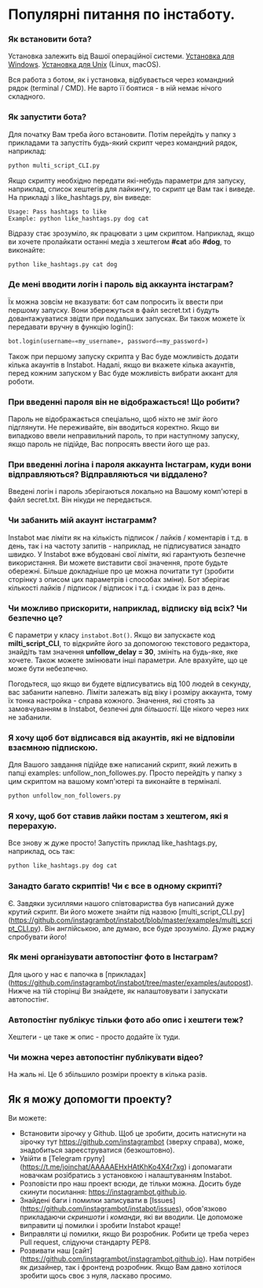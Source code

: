 # Популярні питання по інстаботу.

### Як встановити бота?

Установка залежить від Вашої операційної системи. [Установка для Windows](Installation_on_Windows.md). [Установка для Unix](Installation_on_Unix.md) (Linux, macOS).

Вся работа з ботом, як і установка, відбувається через командний рядок (terminal / CMD). Не варто її боятися - в ній немає нічого складного.

### Як запустити бота?

Для початку Вам треба його встановити. Потім перейдіть у папку з прикладами та запустіть будь-який скрипт через командний рядок, наприклад:
``` python
python multi_script_CLI.py
```

Якщо скрипту необхідно передати які-небудь параметри для запуску, наприклад, список хештегів для лайкингу, то скрипт це Вам так і виведе. На прикладі з like_hashtags.py, він виведе:
```
Usage: Pass hashtags to like
Example: python like_hashtags.py dog cat
```

Відразу стає зрозуміло, як працювати з цим скриптом. Наприклад, якщо ви хочете пролайкати останні медіа з хештегом **#cat** або **#dog**, то виконайте:

``` python
python like_hashtags.py cat dog
```

### Де мені вводити логін і пароль від аккаунта інстаграм?

Їх можна зовсім не вказувати: бот сам попросить їх ввести при першому запуску. Вони збережуться в файл secret.txt і будуть довантажуватися звідти при подальших запусках. Ви також можете їх передавати вручну в функцію login():
``` python
bot.login(username=«my_username», password=«my_password»)
```

Також при першому запуску скрипта у Вас буде можливість додати кілька акаунтів в Instabot. Надалі, якщо ви вкажете кілька акаунтів, перед кожним запуском у Вас буде можливість вибрати аккант для роботи.

### При введенні пароля він не відображається! Що робити?

Пароль не відображається спеціально, щоб ніхто не зміг його підглянути. Не переживайте, він вводиться коректно. Якщо ви випадково ввели неправильний пароль, то при наступному запуску, якщо пароль не підійде, Вас попросять ввести його ще раз.

### При введенні логіна і пароля аккаунта Інстаграм, куди вони відправляються? Відправляються чи віддалено?

Введені логін і пароль зберігаються локально на Вашому комп'ютері в файл secret.txt. Він нікуди не передається.

### Чи забанить мій акаунт інстаграмм?

Instabot має ліміти як на кількість підписок / лайків / коментарів і т.д. в день, так і на частоту запитів - наприклад, не підписуватися занадто швидко. У Instabot вже вбудовані свої ліміти, які гарантують безпечне використання. Ви можете виставити свої значення, проте будьте обережні. Більше докладніше про це можна почитати тут (зробити сторінку з описом цих параметрів і способах зміни). Бот зберігає кількості лайків / підписок / відписок і т.д. і скидає їх раз в день.

### Чи можливо прискорити, наприклад, відписку від всіх? Чи безпечно це?

Є параметри у класу `instabot.Bot()`. Якщо ви запускаєте код __milti_script_CLI__, то відкрийте його за допомогою текстового редактора, знайдіть там значення __unfollow_delay = 30__, змініть на будь-яке, яке хочете. Також можете змінювати інші параметри. Але врахуйте, що це може бути небезпечно.

Погодьтеся, що якщо ви будете відписуватись від 100 людей в секунду, вас забанити напевно. Ліміти залежать від віку і розміру аккаунта, тому їх тонка настройка - справа кожного. Значення, які стоять за замовчуванням в Instabot, безпечні для _більшості_. Ще нікого через них не забанили.

### Я хочу щоб бот відписався від акаунтів, які не відповіли взаємною підпискою.

Для Вашого завдання підійде вже написаний скрипт, який лежить в папці examples: unfollow_non_followes.py. Просто перейдіть у папку з цим скриптом на вашому комп'ютері та виконайте в терміналі.
``` python
python unfollow_non_followers.py
```

### Я хочу, щоб бот ставив лайки постам з хештегом, які я перерахую.

Все знову ж дуже просто! Запустіть приклад like_hashtags.py, наприклад, ось так:
``` python
python like_hashtags.py dog cat
```

### Занадто багато скриптів! Чи є все в одному скрипті?

Є. Завдяки зусиллями нашого співтовариства був написаний дуже крутий скрипт. Ви його можете знайти під назвою [multi_script_CLI.py] (https://github.com/instagrambot/instabot/blob/master/examples/multi_script_CLI.py). Він англійською, але думаю, все буде зрозуміло. Дуже раджу спробувати його!

### Як мені організувати автопостінг фото в Інстаграм?

Для цього у нас є папочка в [прикладах] (https://github.com/instagrambot/instabot/tree/master/examples/autopost). Нижче на тій сторінці Ви знайдете, як налаштовувати і запускати автопостінг.

### Автопостінг публікує тільки фото або опис і хештеги теж?

Хештеги - це таке ж опис - просто додайте їх туди.

### Чи можна через автопостінг публікувати відео?

На жаль ні. Це б збільшило розміри проекту в кілька разів.

## Як я можу допомогти проекту?

Ви можете:
* Встановити зірочку у Github. Щоб це зробити, досить натиснути на зірочку тут https://github.com/instagrambot (зверху справа), може, знадобиться зареєструватися (безкоштовно).
* Увійти в [Telegram групу] (https://t.me/joinchat/AAAAAEHxHAtKhKo4X4r7xg) і допомагати новачкам розібратись з установкою і налаштуванням Instabot.
* Розповісти про наш проект всюди, де тільки можна. Досить буде скинути посилання: https://instagrambot.github.io.
* Знайдені баги і помилки записувати в [Issues] (https://github.com/instagrambot/instabot/issues), обов'язково прикладаючи _скриншоти_ і _команди_, які ви вводили. Це допоможе виправити ці помилки і зробити Instabot краще!
* Виправляти ці помилки, якщо Ви розробник. Робити це треба через Pull request, слідуючи стандарту PEP8.
* Розвивати наш [сайт] (https://github.com/instagrambot/instagrambot.github.io). Нам потрібен як дизайнер, так і фронтенд розробник. Якщо Вам давно хотілося зробити щось своє з нуля, ласкаво просимо.
